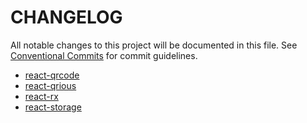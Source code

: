 # CHANGELOG

All notable changes to this project will be documented in this file.
See [Conventional Commits](https://conventionalcommits.org) for commit guidelines.

- [react-qrcode](./packages/react-qrcode/CHANGELOG.md)
- [react-qrious](./packages/react-qrious/CHANGELOG.md)
- [react-rx](./packages/react-rx/CHANGELOG.md)
- [react-storage](./packages/react-qrious/CHANGELOG.md)
